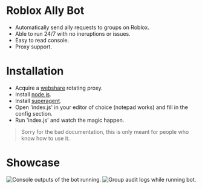# Roblox Ally Bot
- Automatically send ally requests to groups on Roblox.
- Able to run 24/7 with no ineruptions or issues.
- Easy to read console.
- Proxy support.

# Installation
- Acquire a [webshare](https://www.webshare.io/proxy-servers) rotating proxy.
- Install [node.js](https://nodejs.org).
- Install [superagent](https://www.npmjs.com/package/superagent).
- Open 'index.js' in your editor of choice (notepad works) and fill in the config section.
- Run 'index.js' and watch the magic happen.

> Sorry for the bad documentation, this is only meant for people who know how to use it.

# Showcase
![Console outputs of the bot running.](https://github.com/overworded/Roblox-Ally-Bot/assets/75399033/82830453-ca34-4b95-bd22-3d94315b132f)
![Group audit logs while running bot.](https://github.com/overworded/Roblox-Ally-Bot/assets/75399033/adce3d1a-32f5-47b9-a0dc-6d9a82c8b00b)
